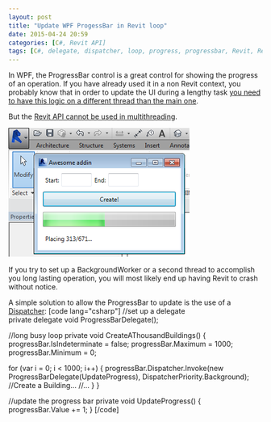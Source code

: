 ```yaml
---
layout: post
title: "Update WPF ProgessBar in Revit loop"
date: 2015-04-24 20:59
categories: [C#, Revit API]
tags: [C#, delegate, dispatcher, loop, progress, progressbar, Revit, Revit API, WPF]
---
```

In WPF, the ProgressBar control is a great control for showing the progress of an operation. If you have already used it in a non Revit context, you probably know that in order to update the UI during a lengthy task [you need to have this logic on a different thread than the main one](http://www.wpf-tutorial.com/misc-controls/the-progressbar-control/).

But the [Revit API cannot be used in multithreading](http://thebuildingcoder.typepad.com/blog/2011/06/no-multithreading-in-revit.html).

![progress](/assets/2015/04/progress.png)

If you try to set up a BackgroundWorker or a second thread to accomplish you long lasting operation, you will most likely end up having Revit to crash without notice.

A simple solution to allow the ProgressBar to update is the use of a [Dispatcher](https://msdn.microsoft.com/en-us/library/system.windows.threading.dispatcher%28v=vs.110%29.aspx):
[code lang="csharp"]
//set up a delegate    
private delegate void ProgressBarDelegate();

//long busy loop
private void CreateAThousandBuildings()
{
  progressBar.IsIndeterminate = false;
  progressBar.Maximum = 1000;
  progressBar.Minimum = 0;

  for (var i = 0; i < 1000; i++)
  {
    progressBar.Dispatcher.Invoke(new ProgressBarDelegate(UpdateProgress), DispatcherPriority.Background);
    //Create a Building...
    //...
  }
}

//update the progress bar
private void UpdateProgress()
{
  progressBar.Value += 1;
}
[/code]  
